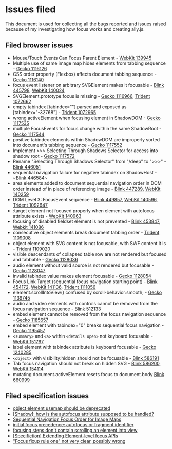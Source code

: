 # Issues filed

This document is used for collecting all the bugs reported and issues raised because of my investigating how focus works and creating ally.js.

## Filed browser issues

* Mouse/Touch Events Can Focus Parent Element - [WebKit 139945](https://bugs.webkit.org/show_bug.cgi?id=139945)
* Multiple use of same image map hides elements from tabbing sequence - [Gecko 1116126](https://bugzilla.mozilla.org/show_bug.cgi?id=1116126)
* CSS order property (Flexbox) affects document tabbing sequence - [Gecko 1116140](https://bugzilla.mozilla.org/show_bug.cgi?id=1116140)
* focus event listener on arbitrary SVGElement makes it focusable - [Blink 445798](https://code.google.com/p/chromium/issues/detail?id=445798), [WebKit 140024](https://bugs.webkit.org/show_bug.cgi?id=140024)
* SVGElement.prototype.focus is missing - [Gecko 1116966](https://bugzilla.mozilla.org/show_bug.cgi?id=1116966), [Trident 1072662](https://connect.microsoft.com/IE/feedback/details/1072662)
* empty tabindex [tabindex=""] parsed and exposed as [tabindex="-32768"] - [Trident 1072965](https://connect.microsoft.com/IE/feedback/details/1072965)
* wrong activeElement when focusing element in ShadowDOM - [Gecko 1117535](https://bugzilla.mozilla.org/show_bug.cgi?id=1117535)
* multiple FocusEvents for focus change within the same ShadowRoot - [Gecko 1117544](https://bugzilla.mozilla.org/show_bug.cgi?id=1117544)
* positive tabindex elements within ShadowDOM are improperly sorted into document's tabbing sequence - [Gecko 1117552](https://bugzilla.mozilla.org/show_bug.cgi?id=1117552)
* Implement >>> Selecting Through Shadows Selector for access into shadow root - [Gecko 1117572](https://bugzilla.mozilla.org/show_bug.cgi?id=1117572)
* Rename "Selecting Through Shadows Selector" from "/deep" to ">>>" - [Blink 446051](https://code.google.com/p/chromium/issues/detail?id=446051)
* sequential navigation failure for negative tabindex on ShadowHost - ~[Blink 446584](https://code.google.com/p/chromium/issues/detail?id=446584)~
* area elements added to document sequential navigation order in DOM order instead of in place of referencing image - [Blink 447289](https://code.google.com/p/chromium/issues/detail?id=447289), [WebKit 140259](https://bugs.webkit.org/show_bug.cgi?id=140259)
* DOM Level 3: FocusEvent sequence - [Blink 449857](https://code.google.com/p/chromium/issues/detail?id=449857), [WebKit 140596](https://bugs.webkit.org/show_bug.cgi?id=140596), [Trident 1092647](https://connect.microsoft.com/IE/feedback/details/1092647)
* :target element not focused properly when element with autofocus attribute exists - [WebKit 140963](https://bugs.webkit.org/show_bug.cgi?id=140963)
* focusing of disabled fieldset element is not prevented - [Blink 453847](https://code.google.com/p/chromium/issues/detail?id=453847), [Webkit 141086](https://bugs.webkit.org/show_bug.cgi?id=141086)
* consecutive object elements break document tabbing order - [Trident 1109008](https://connect.microsoft.com/IE/feedback/details/1109008)
* object element with SVG content is not focusable, with SWF content it is - [Trident 1109020](https://connect.microsoft.com/IE/feedback/details/1109020)
* visible descendants of collapsed table row are not rendered but focused and tabbable - [Gecko 1128036](https://bugzilla.mozilla.org/show_bug.cgi?id=1128036)
* audio element without valid source is not rendered but focusable - [Gecko 1128047](https://bugzilla.mozilla.org/show_bug.cgi?id=1128047)
* invalid tabindex value makes element focusable - [Gecko 1128054](https://bugzilla.mozilla.org/show_bug.cgi?id=1128054)
* Focus Link Target (sequential focus navigation starting point) - [Blink 454172](https://code.google.com/p/chromium/issues/detail?id=454172), [WebKit 141136](https://bugs.webkit.org/show_bug.cgi?id=141136), [Trident 1111056](https://connect.microsoft.com/IE/feedback/details/1111056)
* element.scrollIntoView() confused by scroll-behavior:smooth; - [Gecko 1139745](https://bugzilla.mozilla.org/show_bug.cgi?id=1139745)
* audio and video elements with controls cannot be removed from the focus navigation sequence - [Blink 512133](https://code.google.com/p/chromium/issues/detail?id=512133)
* embed element cannot be removed from the focus navigation sequence - [Gecko 1185657](https://bugzilla.mozilla.org/show_bug.cgi?id=1185657)
* embed element with tabindex="0" breaks sequential focus navigation - [Gecko 1195457](https://bugzilla.mozilla.org/show_bug.cgi?id=1195457)
* `<summary>` and `<a>` within `<details open>` not keyboard focusable - [WebKit 151767](https://bugs.webkit.org/show_bug.cgi?id=151767)
* label element with tabindex attribute is keyboard focusable - [Gecko 1240285](https://bugzilla.mozilla.org/show_bug.cgi?id=1240285)
* `<object>` with visibility:hidden should not be focusable - [Blink 586191](https://code.google.com/p/chromium/issues/detail?id=586191)
* Tab focus navigation should not break on hidden SVG - [Blink 586200](https://code.google.com/p/chromium/issues/detail?id=586200), [WebKit 154114](https://bugs.webkit.org/show_bug.cgi?id=154114)
* mutating document.activeElement resets focus to document.body [Blink 660999](https://bugs.chromium.org/p/chromium/issues/detail?id=660999)


## Filed specification issues

* [object element usemap should be deprecated](https://www.w3.org/Bugs/Public/show_bug.cgi?id=27756)
* [[Shadow]: how is the autofocus attribute supposed to be handled?](https://www.w3.org/Bugs/Public/show_bug.cgi?id=27757)
* [Sequential Navigation Focus Order for Image Maps](https://www.w3.org/Bugs/Public/show_bug.cgi?id=27787)
* [initial focus precedence: autofocus or fragment identifier](https://www.w3.org/Bugs/Public/show_bug.cgi?id=27912)
* [focusing steps don't contain scrolling an element into view](https://www.w3.org/Bugs/Public/show_bug.cgi?id=27913)
* [[Specifiction] Extending Element-level focus APIs](https://discourse.wicg.io/t/extending-element-level-focus-apis/726)
* ["Focus fixup rule one" not very clear, possibly wrong](https://github.com/whatwg/html/issues/1972)
